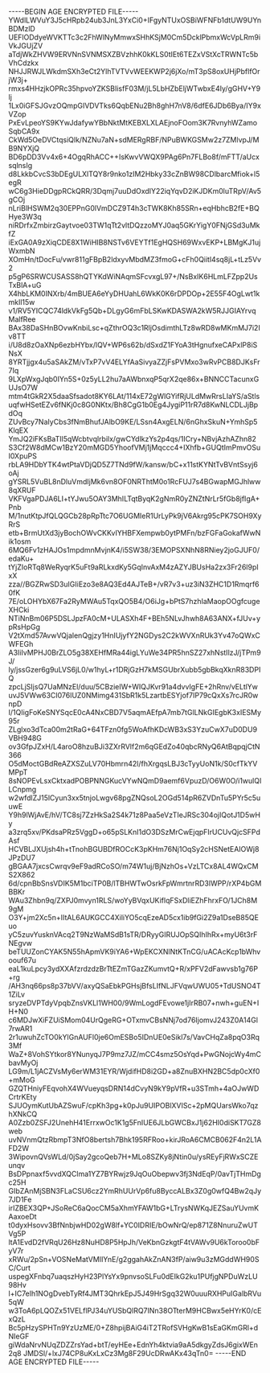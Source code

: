 -----BEGIN AGE ENCRYPTED FILE-----
YWdlLWVuY3J5cHRpb24ub3JnL3YxCi0+IFgyNTUxOSBiWFNFb1dtUW9UYnBDMzlD
UEFlODdyeWVKTTc3c2FhWlNyMmwxSHhKSjM0Cm5DcklPbmxWcVpLRm9iVkJGUjZV
aTdjWkZHVW9ERVNnSVNMSXZBVzhhK0kKLS0tIEt6TEZxVStXcTRWNTc5bVhCdzkx
NHJJRWJLWkdmSXh3eCt2YlhTVTVvWEEKWP2j6jXo/mT3pS8oxUHjPbflfOrjW3j+
rmxs4HHzjkOPRc35hpvoYZKSBIisfF03M/jL5LbHZbEljWTwbxE4Iy/gGHV+Y9lj
1Lx0iGFSJGvzOQmpGIVDVTks6QqbENu2Bh8ghH7nV8/6dfE6JDb6Bya/IY9xVZop
PxEvLpeoYS9KYwJdafywYBbNktMtKEBXLXLAEjnoFOom3K7RvnyhWZamoSqbCA9x
CkWd5OeDVCtqsiQlk/NZNu7aN+sdMERgRBF/NPuBWKGSMw2z7ZMlvpJ/MB9NYXjQ
BD6pDD3Vv4x6+4OgqRhACC++IsKwvVWQX9PAg6Pn7FLBo8f/mFTT/aUcxsqlnsIg
d8LkkbCvcS3bDEgULXlTQY8r9nko1zIM2Hbky33cZnBW98CDlbarcMfiok+l5egR
wC6g3HieDDgpRCkQRR/3Dqmj7uuDdOxdIY22iqYqvD2iKJDKm0luTRpV/Av5gCOj
nLriBlHSWM2q30EPPnG0lVmDCZ9T4h3cTWK8Kh85SRn+eqHbhcB2fE+BQHye3W3q
niRDrfxZmbirzGaytvoe03TW1qTt2vltDQzzoMYJ0aq5GKrYigY0FNjGSd3uMkfZ
iExGA0A9zXiqCDE8X1WiHIB8NSTv6VEYTf1EgHQSH69WxvEKP+LBMgKJ1ujWxmbN
XOmHn/tDocFu/vwr811gFBpB2ldxyvMbdMZ3fmoG+cFh0Qiitl4sq8jL+tLz5Vv2
p5gP6SRWCUSASS8hQTYKdWiNAqmSFcvxgL97+/NsBxIK6HLmLFZpp2UsTxBlA+uG
X4hbLKM0INXrb/4mBUEA6eYyDHUahL6WkK0K6rDPDOp+2E55F4OgLwt1kmkIl15w
v1/RV5YICQC74ldkVkFg5Qb+DLgyG6mFbLSKwKDASWA2kW5RJJGIAYrvqMalfRee
BAx38DaSHnBOvwKnbiLsc+qZthrOQ3c1RljOsdimthLTz8wRD8wMKmMJ7i2Iv8TT
i/U8d8zOaXNp6ezbHYbx/lQV+WP6s62b/dSxdZ1FYoA3tHgnufxeCAPxlP8iSNsX
8YRTjjgx4u5aSAkZM/vTxP7vV4ELYfAaSivyaZZjFsPVMxo3wRvPCB8DJKsFr7Iq
9LXpWxgJqb0IYn5S+0z5yLL2hu7aAWbnxqP5qrX2qe86x+BNNCCTacunxGUJsO7W
mtm4tGkR2X5daaSfsadot8KY6LAt/114xE72gWlGYifRjULdMwRrsLIaYS/aStls
uqfwHSetEZv6fNKj0c8G0NKtx/Bh8CgG1b0Eg4JygiP11rR7d8KwNLCDLJjBpdOq
ZUvBcy7NaIyCbs3fNmBhufJAlbO9KE/LSsn4AxgELN/6nGhxSkuN+YmhSp5KlqEX
YmJQ2iFKsBaTIl5qWcbtvqlrbilx/gwCYdlkzYs2p4qs/1ICry+NBvjAzhAZhn82
S3Cf2W8dMCw1BzY20mMGD5YhoofVMj1jMqccc4+IXhfb+GUQtImPmvOSuI0XpuPS
rbLA9HDbYTK4wtPtaVDjQD5Z7TNd9fW/kansw/bC+x11stKYNtTvBVntSsyj6oAj
gYSRL5VuBL8nDluVmdIjMk6vn8OF0NRThtM0o1RcFUJ7s4BGwapMGJhlww8qXRUF
VKFVgaPDJA6LI+tYJwu5OAY3MhILTqtByqK2gNmR0yZNZtNrLr5fGb8jfIgA+Pnb
M/1nutKtpJfQLQGCb28pRpTtc7O6UGMIeR1UrLyPk9jV6Akrg95cPK7SOH9XyRrS
etb+BrmUtXd3jyBochOWvCKKvIYHBFXempwb0ytPMFn/bzFGFaGokafWwNik1osm
6MQ6Fv1zHAJOs1mpdmnMvjnK4/i5SW38/3EMOPSXNhN8RNiey2joGJUF0/edaKu+
tYjZIoRTq8WeRyqrK5uFt9aRLkxdKy5GqInvAxM4zAZYJBUsHa2zx3Fr26l9pIxX
zza//BGZRwSD3uIGIiEzo3e8AQ3Ed4AJTeB+/vR7v3+uz3iN3ZHC1D1Rmqrf60fK
7E/oLOHYbX67Fa2RyMWAu5TqxQO5B4/O6iJg+bPtS7hzhIaMaopOOgfcugeXHCki
NTiNnBm06P5DSLJpzFA0cM+ULASXh4F+BEh5NLvJhwh8A63ANX+fJUv+ypRsHpGg
V2tXmd57AvwVQjalenQgjzy1HnIUjyfY2NGDys2C2kWVXnRUk3Yv47oQWxCWFEGh
A3IiIvMPHJ0BrZLO5g38XEHfMRa44igLYuWe34PR5hnSZ27xhNstIlzJ/jTPm9J/
ly/jssGzer6g9uLVS6jL0/w1hyL+r1DRjGzH7kMSGUbrXubb5gbBkqXknR83DPIQ
zpcLjSIjsQ7UaMNzEl/duu/5CBzieIW+WIQJKvr91a4dvvIgFE+2hRnv/vELtlYw
uvJ5VWw63CI076lUZ0NMimg431SbR1k5LzartbESYjof7IP79cQxXs7rcJR0wnpD
I/1QIigFoKeSNYSqcE0cA4NxCBD7V5aqmAEfpA7mb7tGlLNkGIEgbK3xIESMy95r
ZLglxo3dTca00m2tRaG+64TFzn0fg5WoAfhKDcWB3xS3YzuCwX7uD0DU9VBH948G
ov3GfpJZxH/L4aroO8hzuBJi3ZXrRVlf2m6qGEdZo40qbcRNyQ6AtBqpqjCtN366
O5dMoctGBdReAZXSZuLV70Hbmrn42l/fhXrgqsLBJ3cTyyUoN1k/S0cfTkYVMPpT
8sNOPEvLsxCktxadPOBPNNGKucVYwNQmD9aemf6VpuzD/O6W0O/i1wulQILCnpmg
w2wfdlZJ15lCyun3xx5tnjoLwgv68pgZNQsoL2OGd514pR6ZVDnTu5PYr5c5uuwE
Y9h9lWjAvE/hV/TC8sj7ZzHkSa2S4k71z8Paa5eVzTIeJRSc304ojIQotJ1D5wHy
a3zrq5xv/PKdsaPRz5VggD+o65pSLKnI1dO3DSzMrCwEjqpFIrUCUvQjcSFPdAsf
HCVBLJXUjsh4h+tTnohBGUBDfROCcK3pKHm76Nj1OqSy2cHSNetEAIOWj8JPzDU7
gBGAA7jxcsCwrqv9eF9adRCoSO/m74W1uj/BjNzhOs+VzLTCx8AL4WQxCMS2X862
6d/cpnBbSnsVDIK5M1bciTP0B/lTBHWTwOsrkFpWmrtnrRD3lWPP/rXP4bGMBBKr
WAu3Zhbn9q/ZXPJ0mvyn1RLS/woYyBVqxUKiflqFSxDliEZhFhrxFO/1JCh8M9gM
O3Y+jm2Xc5n+IItAL6AUKGCC4XiliYO5cqEzeAD5cx1ib9fGi2Z9a1DseB85QEuo
yC5zuvYusknVAcq2T9NzWaMSdB1sTR/DRyyGIRUJOpSQIhIhRx+myU6t3rFNEgvw
beTUUZonCYAK5N55hApmVK9iYA6+WpEKCXNlNtKTnCG/uACAcKcp1bWhvoouf67u
eaL1kuLpcy3ydXXAfzrdzdzBrTtEZmTGazZKumvtQ+R/xPFV2dFawvsb1g76P+rg
/AH3nq66ps8p37bVV/axyQSaEbkPGHsjBfsLIfNLJFVqwUWU05+TdUSNO4T1ZiLv
sryzeDVPTdyVpqbZnsVKLl1WH00/9WmLogdFEvowe1jIrRB07+nwh+guEN+IH+N0
c6MDJwXiFZUiSMom04UrQgeRG+OTxmvCBsNNj7od76IjomvJ243Z0A14Gl7rwAR1
2r1uwuhZcTO0kYlGnAUFl0je6OmESBo5IDnUE0eSikl7s/VavCHqZa8pqO3Rq3Mf
WaZ+8VohSYtkor8YNunyqJ7P9mz7JZ/mCC4smz5OsYqd+PwGNojcWy4mCbavMyOj
LG9m/L1jACZVsMy6erWM31EYR/WjdifHD8i2GD+a8ZnuBXHN2BC5dp0cXf0+mMoG
GZQTHniyFEqvohX4WVueyqsDRN14dCvyN9kY9pVfR+u3STmh+4aOJwWDCrtrKEty
SJUOymKutUbAZSwuF/cpKh3pg+k0pJu9UIPOBlXVISc+2pMQUarsWko7qzhXNkCQ
A0Zzb0ZSFJ2UnehH41ErrxwOc1K1g5FnIUE6JLbGWCBxJ1j62HI0diSKT7GZ8web
uvNVnmQtzRbmpT3NfO8bertsh7Bhk195RFRoo+kirJRoA6CMCB062F4n2L1AFD2W
3WipovnQVsWLd/0jSay2gcoQeb7H+MLo8SZKy8jNtin0u/ysREyFjRWxSCZEunqv
BsDPpnaxf5vvdXQClma1YZ7BYRwjz9JqOuObepwv3fj3NdEqP/0avTjTHmDgc25H
GIbZAnMjSBN3FLaCSU6cz2YmRhUUrVp6fu8ByccALBx3Z0g0wfQ4Bw2qJy7JD1Fe
irIZBEX3QP+JSoReC6aQocCM5aXhmYFAW1bG+LTrysNWKqJEZSauYUvmKAaxoeDt
t0dyxHsovv3BfNnbjwHD02gW8lf+YC0IDRIE/bOwNrQ/ep871Z8NnuruZwUTVg5P
ltA1EvdD2fVRqU26Hz8NuHD8P5HpJh/VeKbnGzkgtF4tVAWv9U6kToroo0bFyV7r
xRWu/2pSn+VOSNeMatVMIIYnE/g2ggahAkZnAN3fP/aiw9u3zMGddWH90SC/Curt
uspegXFnbq7uaqszHyH23PlYsYx9pnvsoSLFu0dEIkG2ku1PUfjgNPDuWzLU98Hv
l+IC7elh1NOgDvebTyRf4JMT3QhrkEpJ5J49HrSgq32W0uuuRXHPuIGalbRVu5qW
w3ToA6pLQOZx51VELflPJ34uYUSbQlRQ7INn38OTterM9HCBwx5eHYrK0/cExQzL
Bc5pHzySPHTn9YzUzME/0+Z8hpijBAiG4iT2TRofSVHgKwB1sEaGKmGRl+dNIeGF
giWdaNrvNUqZDZZrsYad+btT/eyHEe+EdnYh4ktvia9aA5dkgyZdsJ6gixWEn2q8
JMDSl/+lxJ74CP8uKxLxCz3Mg8F29UcDRwAKx43qTn0=
-----END AGE ENCRYPTED FILE-----
